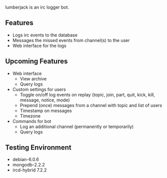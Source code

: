 lumberjack is an irc logger bot.

## Features

- Logs irc events to the database
- Messages the missed events from channel(s) to the user
- Web interface for the logs

## Upcoming Features

- Web interface
  - View archive
  - Query logs
- Custom settings for users
  - Toggle on/off log events on replay (topic, join, part, quit, kick, kill, message, notice, mode)
  - Prepend (once) messages from a channel with topic and list of users
  - Timestamp on messages
  - Timezone
- Commands for bot
  - Log an additional channel (permanently or temporarily)
  - Query logs

## Testing Environment

- debian-6.0.6
- mongodb-2.2.2
- ircd-hybrid 7.2.2

